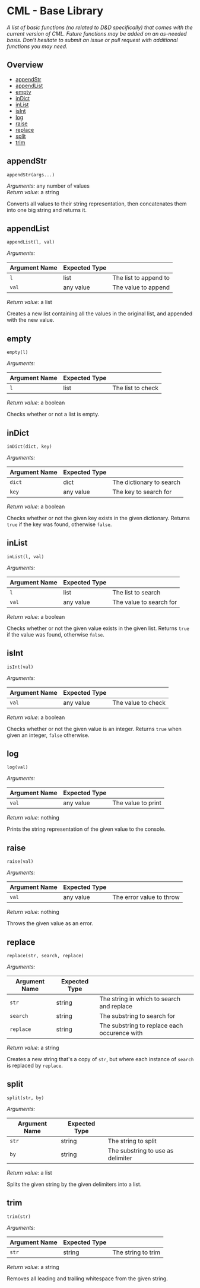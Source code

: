 # CML - Base Library
*A list of basic functions (no related to D&D specifically) that comes with the current version of CML. Future functions may be added on an as-needed basis. Don't hesitate to submit an issue or pull request with additional functions you may need.*

## Overview
 - [appendStr](./CML_stdlib.md#appendStr)
 - [appendList](./CML_stdlib.md#appendList)
 - [empty](./CML_stdlib.md#empty)
 - [inDict](./CML_stdlib.md#inDict)
 - [inList](./CML_stdlib.md#inList)
 - [isInt](./CML_stdlib.md#isInt)
 - [log](./CML_stdlib.md#log)
 - [raise](./CML_stdlib.md#raise)
 - [replace](./CML_stdlib.md#replace)
 - [split](./CML_stdlib.md#split)
 - [trim](./CML_stdlib.md#trim)

## appendStr
```cml
appendStr(args...)
```
*Arguments:* any number of values  
*Return value:* a string

Converts all values to their string representation, then concatenates them into one big string and returns it.

## appendList
```cml
appendList(l, val)
```
*Arguments:* 

 **Argument Name** | **Expected Type** | <i></i>
 ---|---|---
 `l` | list | The list to append to
 `val` | any value | The value to append
 
*Return value:* a list

Creates a new list containing all the values in the original list, and appended with the new value.

## empty
```cml
empty(l)
```
*Arguments:* 

 **Argument Name** | **Expected Type** | <i></i>
 ---|---|---
 `l` | list | The list to check
 
*Return value:* a boolean

Checks whether or not a list is empty.

## inDict
```cml
inDict(dict, key)
```
*Arguments:* 

 **Argument Name** | **Expected Type** | <i></i>
 ---|---|---
 `dict` | dict | The dictionary to search
 `key` | any value | The key to search for
 
*Return value:* a boolean

Checks whether or not the given key exists in the given dictionary. Returns `true` if the key was found, otherwise `false`.

## inList
```cml
inList(l, val)
```
*Arguments:* 

 **Argument Name** | **Expected Type** | <i></i>
 ---|---|---
 `l` | list | The list to search
 `val` | any value | The value to search for
 
*Return value:* a boolean

Checks whether or not the given value exists in the given list. Returns `true` if the value was found, otherwise `false`.

## isInt
```cml
isInt(val)
```
*Arguments:* 

 **Argument Name** | **Expected Type** | <i></i>
 ---|---|---
 `val` | any value | The value to check
 
*Return value:* a boolean

Checks whether or not the given value is an integer. Returns `true` when given an integer, `false` otherwise.

## log
```cml
log(val)
```
*Arguments:* 

 **Argument Name** | **Expected Type** | <i></i>
 ---|---|---
 `val` | any value | The value to print
 
*Return value:* nothing

Prints the string representation of the given value to the console.

## raise
```cml
raise(val)
```
*Arguments:* 

 **Argument Name** | **Expected Type** | <i></i>
 ---|---|---
 `val` | any value | The error value to throw
 
*Return value:* nothing

Throws the given value as an error.

## replace
```cml
replace(str, search, replace)
```
*Arguments:* 

 **Argument Name** | **Expected Type** | <i></i>
 ---|---|---
 `str` | string | The string in which to search and replace
 `search` | string | The substring to search for
 `replace` | string | The substring to replace each occurence with
 
*Return value:* a string

Creates a new string that's a copy of `str`, but where each instance of `search` is replaced by `replace`.


## split
```cml
split(str, by)
```
*Arguments:* 

 **Argument Name** | **Expected Type** | <i></i>
 ---|---|---
 `str` | string | The string to split
 `by` | string | The substring to use as delimiter
 
*Return value:* a list

Splits the given string by the given delimiters into a list.

## trim
```cml
trim(str)
```
*Arguments:* 

 **Argument Name** | **Expected Type** | <i></i>
 ---|---|---
 `str` | string | The string to trim
 
*Return value:* a string

Removes all leading and trailing whitespace from the given string.
